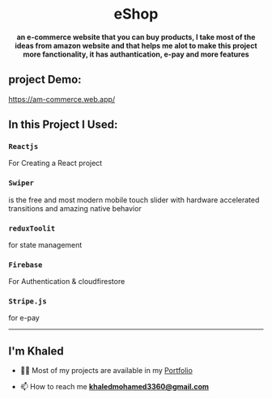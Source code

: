 <h1 align="center"> eShop </h1>

<h4 align="center"> an e-commerce website that you can buy products, I take most of the ideas from amazon website and that helps me alot to make this project more fanctionality, it has  authantication, e-pay and more features

## project Demo:
https://am-commerce.web.app/

## In this Project I Used:

### `Reactjs`

For Creating a React project

### `Swiper`

is the free and most modern mobile touch slider with hardware accelerated transitions and amazing native behavior

### `reduxToolit`
for state management

### `Firebase`

For Authentication & cloudfirestore

### `Stripe.js`
for e-pay
<hr/>

## I'm Khaled

- 👨‍💻 Most of my projects are available in my [Portfolio](https://khaledmasry0.github.io/Portfolio/)

<!-- - 📝 I usually write useful articles on [LinkedIn](https://www.linkedin.com//), [Facebook](https://www.facebook.com/), [Telegram](https://t.me/) -->

- 📫 How to reach me **khaledmohamed3360@gmail.com**
